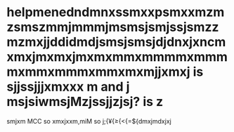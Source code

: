# helpmenedndmnxssmxxpsmxxmzmzsmszmmjmmmjmsmsjsmjssjsmzzmzmxjjddidmdjsmsjsmsjdjdnxjxncmxmxjmxmxjmxmxmmxmmmmxmmmmxmmxmmmxmmxmxmjjxmxj is sjjssjjjxmxxx m and j msjsiwmsjMzjssjjzjsj? is z

smjxm MCC so xmxjxxm,miM so j;{¥{≥{<{=${dmxjmdxjxj
